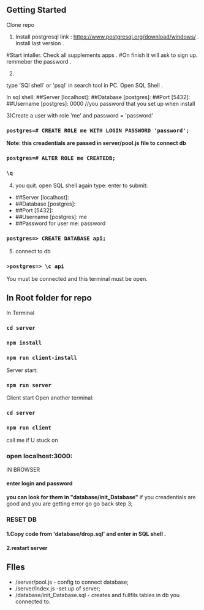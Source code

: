 ## Getting Started
Clone repo

1) Install postgresql 
link : https://www.postgresql.org/download/windows/ .
Install last version .

 #Start intaller. Check all supplements apps . 
  #On finish it will ask to sign up. remmeber the password .

2)
type 'SQl shell' or 'psql' in search tool in PC.
Open SQL Shell .


In sql shell: 
##Server [localhost]:
##Database [postgres]:
##Port [5432]:
##Username [postgres]: 0000 //you password that you set up when install

3)Create a user with role 'me' and password = 'password' 
### `postgres=# CREATE ROLE me WITH LOGIN PASSWORD 'password';`

**Note: this creadentials are passed in server/pool.js file to connect db**
### `postgres=# ALTER ROLE me CREATEDB;`

 
### `\q`


4) you quit. open SQL shell again
type: enter to submit:
-  ##Server [localhost]:
- ##Database [postgres]:
- ##Port [5432]:
- ##Username [postgres]: me
- ##Password for user me: password

### `postgres=> CREATE DATABASE api;`

5) connect to db
### `>postgres=> \c api`
You must be connected and this terminal must be open.

## In Root folder for repo

In Terminal
### `cd server`
### `npm install`
### `npm run client-install`
Server start:
### `npm run server`

Client start
Open another terminal:
### `cd server`
### `npm run client`

call me if U stuck on 
  
### open localhost:3000:
IN BROWSER
#### enter login and password 
**you can look for them in "database/init_Database"**
if you creadentials are good and you are getting error go go back step 3;


### RESET DB
#### 1.Copy code from 'database/drop.sql' and enter in SQL shell .
#### 2.restart server


## FIles
- /server/pool.js - config to connect database;
- /server/index.js -set up of server;
- /database/init_Database.sql - creates and fullfils tables in db you connected to.